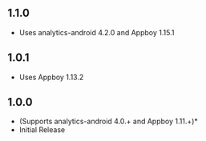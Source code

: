 ## 1.1.0
* Uses analytics-android 4.2.0 and Appboy 1.15.1

## 1.0.1
* Uses Appboy 1.13.2

## 1.0.0
*  (Supports analytics-android 4.0.+ and Appboy 1.11.+)*
*  Initial Release
